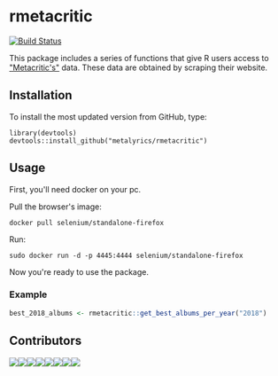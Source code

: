 # rmetacritic

[![Build Status](https://travis-ci.org/metalyrics/rmetacritic.svg?branch=master)](https://travis-ci.org/metalyrics/rmetacritic)


This package includes a series of functions that give R users access to ["Metacritic's"](https://www.metacritic.com) data. These data are obtained by scraping their website.

## Installation

To install the most updated version from GitHub, type:

```
library(devtools)
devtools::install_github("metalyrics/rmetacritic")
```

## Usage

First, you'll need docker on your pc.

Pull the browser's image:
```
docker pull selenium/standalone-firefox
```

Run:
```
sudo docker run -d -p 4445:4444 selenium/standalone-firefox
```
Now you're ready to use the package.

### Example

```r
best_2018_albums <- rmetacritic::get_best_albums_per_year("2018")
```

## Contributors

[![](https://sourcerer.io/fame/MatheusHALeal/metalyrics/rmetacritic/images/0)](https://sourcerer.io/fame/MatheusHALeal/metalyrics/rmetacritic/links/0)[![](https://sourcerer.io/fame/MatheusHALeal/metalyrics/rmetacritic/images/1)](https://sourcerer.io/fame/MatheusHALeal/metalyrics/rmetacritic/links/1)[![](https://sourcerer.io/fame/MatheusHALeal/metalyrics/rmetacritic/images/2)](https://sourcerer.io/fame/MatheusHALeal/metalyrics/rmetacritic/links/2)[![](https://sourcerer.io/fame/MatheusHALeal/metalyrics/rmetacritic/images/3)](https://sourcerer.io/fame/MatheusHALeal/metalyrics/rmetacritic/links/3)[![](https://sourcerer.io/fame/MatheusHALeal/metalyrics/rmetacritic/images/4)](https://sourcerer.io/fame/MatheusHALeal/metalyrics/rmetacritic/links/4)[![](https://sourcerer.io/fame/MatheusHALeal/metalyrics/rmetacritic/images/5)](https://sourcerer.io/fame/MatheusHALeal/metalyrics/rmetacritic/links/5)[![](https://sourcerer.io/fame/MatheusHALeal/metalyrics/rmetacritic/images/6)](https://sourcerer.io/fame/MatheusHALeal/metalyrics/rmetacritic/links/6)[![](https://sourcerer.io/fame/MatheusHALeal/metalyrics/rmetacritic/images/7)](https://sourcerer.io/fame/MatheusHALeal/metalyrics/rmetacritic/links/7)
